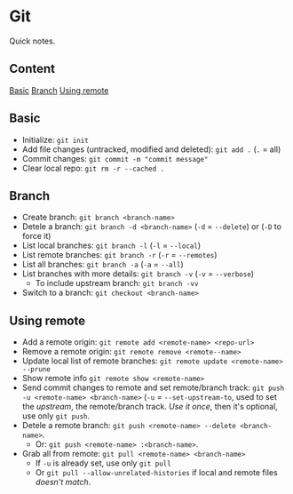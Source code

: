 # Git

Quick notes.

## Content

[Basic](git.md#Basic) [Branch](git.md#Branch) [Using remote](git.md#Using-remote)

## Basic

* Initialize: `git init`
* Add file changes \(untracked, modified and deleted\): `git add .` \(`.` = all\)
* Commit changes: `git commit -m "commit message"`
* Clear local repo: `git rm -r --cached .`

## Branch

* Create branch: `git branch <branch-name>`
* Detele a branch: `git branch -d <branch-name>` \(`-d` = `--delete`\) or \(`-D` to force it\)
* List local branches: `git branch -l` \(`-l` = `--local`\)
* List remote branches: `git branch -r` \(`-r` = `--remotes`\)
* List all branches: `git branch -a` \(`-a` = `--all`\)
* List branches with more details: `git branch -v` \(`-v` = `--verbose`\)
  * To include upstream branch: `git branch -vv`
* Switch to a branch: `git checkout <branch-name>`

## Using remote

* Add a remote origin: `git remote add <remote-name> <repo-url>`
* Remove a remote origin: `git remote remove <remote--name>`
* Update local list of remote branches: `git remote update <remote-name> --prune`
* Show remote info `git remote show <remote-name>`
* Send commit changes to remote and set remote/branch track: `git push -u <remote-name> <branch-name>` \(`-u` = `--set-upstream-to`, used to set the _upstream_, the remote/branch track. _Use it once_, then it's optional, use only `git push`.
* Detele a remote branch: `git push <remote-name> --delete <branch-name>`.
  * Or: `git push <remote-name> :<branch-name>`.
* Grab all from remote: `git pull <remote-name> <branch-name>`
  * If `-u` is already set, use only `git pull`
  * Or `git pull --allow-unrelated-histories` if local and remote files _doesn't match_.

